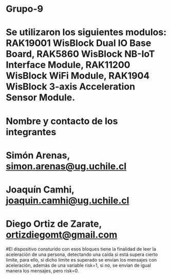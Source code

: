 # Grupo-9
# Se utilizaron los siguientes modulos: RAK19001 WisBlock Dual IO Base Board, RAK5860 WisBlock NB-IoT Interface Module, RAK11200 WisBlock WiFi Module, RAK1904 WisBlock 3-axis Acceleration Sensor Module.
# Nombre y contacto de los integrantes
# Simón Arenas, simon.arenas@ug.uchile.cl
# Joaquín Camhi, joaquin.camhi@ug.uchile.cl
# Diego Ortiz de Zarate, ortizdiegomt@gmail.com

#El dispositivo consturido con esos bloques tiene la finalidad de leer la aceleración de una persona, detectando una caída si está supera cierto limite, para ello, si dicho limite es superado se envían los mensajes con aceleración, además de una variable risk=1, si no, se envían de igual manera los mensajes, pero risk=0.
